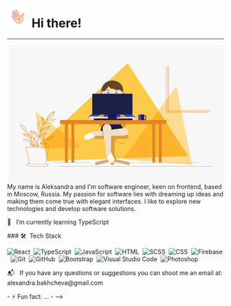 <!-- Heading -->
<h1><img alt="GIF" src="./hand.gif" width="50"> Hi there!</h1>

<!-- About me section -->
---
<img align="right" alt="GIF" src="./code.gif" width="500" height="320" />

My name is Aleksandra and I'm software engineer, keen on frontend, based in Moscow, Russia. My passion for software lies with dreaming up ideas and making them come true with elegant interfaces. I like to explore new technologies and develop software solutions. 

<p>🌱 &nbsp I’m currently learning TypeScript</p>
### 🛠 &nbsp;Tech Stack

![React](https://img.shields.io/badge/-React-05122A?style=flat&logo=react)&nbsp;
![TypeScript](https://img.shields.io/badge/-TypeScript-05122A?style=flat&logo=typescript)&nbsp;
![JavaScript](https://img.shields.io/badge/-JavaScript-05122A?style=flat&logo=javascript)&nbsp;
![HTML](https://img.shields.io/badge/-HTML-05122A?style=flat&logo=HTML5)&nbsp;
![SCSS](https://img.shields.io/badge/-SCSS-black?style=flat-square&logo=SASS)&nbsp;
![CSS](https://img.shields.io/badge/-CSS-05122A?style=flat&logo=CSS3&logoColor=1572B6)&nbsp;
![Firebase](https://img.shields.io/badge/-Firebase-black?style=flat-square&logo=Firebase)&nbsp;
![Git](https://img.shields.io/badge/-Git-black?style=flat-square&logo=git)&nbsp;
![GitHub](https://img.shields.io/badge/-GitHub-black?style=flat-square&logo=github)&nbsp;
![Bootstrap](https://img.shields.io/badge/-Bootstrap-05122A?style=flat&logo=bootstrap&logoColor=563D7C)&nbsp;
![Visual Studio Code](https://img.shields.io/badge/-Visual%20Studio%20Code-05122A?style=flat&logo=visual-studio-code&logoColor=007ACC)&nbsp;
![Photoshop](https://img.shields.io/badge/-Photoshop-05122A?style=flat&logo=adobe-photoshop)&nbsp;






<p>📬 &nbsp If you have any questions or suggestions you can shoot me an email at: alexandra.bakhcheva@gmail.com</p>
- ⚡ Fun fact: ...
- 
-->
